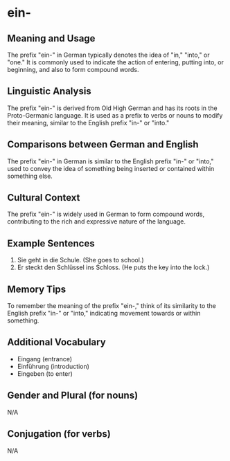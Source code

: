 # ein-
## Meaning and Usage
The prefix "ein-" in German typically denotes the idea of "in," "into," or "one." It is commonly used to indicate the action of entering, putting into, or beginning, and also to form compound words.

## Linguistic Analysis
The prefix "ein-" is derived from Old High German and has its roots in the Proto-Germanic language. It is used as a prefix to verbs or nouns to modify their meaning, similar to the English prefix "in-" or "into."

## Comparisons between German and English
The prefix "ein-" in German is similar to the English prefix "in-" or "into," used to convey the idea of something being inserted or contained within something else.

## Cultural Context
The prefix "ein-" is widely used in German to form compound words, contributing to the rich and expressive nature of the language.

## Example Sentences
1. Sie geht in die Schule. (She goes to school.)
2. Er steckt den Schlüssel ins Schloss. (He puts the key into the lock.)

## Memory Tips
To remember the meaning of the prefix "ein-," think of its similarity to the English prefix "in-" or "into," indicating movement towards or within something.

## Additional Vocabulary
- Eingang (entrance)
- Einführung (introduction)
- Eingeben (to enter)

## Gender and Plural (for nouns)
N/A

## Conjugation (for verbs)
N/A
